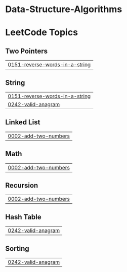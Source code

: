 # Data-Structure-Algorithms
<!---LeetCode Topics Start-->
# LeetCode Topics
## Two Pointers
|  |
| ------- |
| [0151-reverse-words-in-a-string](https://github.com/Abdul5786/Data-Structure-Algorithms/tree/master/0151-reverse-words-in-a-string) |
## String
|  |
| ------- |
| [0151-reverse-words-in-a-string](https://github.com/Abdul5786/Data-Structure-Algorithms/tree/master/0151-reverse-words-in-a-string) |
| [0242-valid-anagram](https://github.com/Abdul5786/Data-Structure-Algorithms/tree/master/0242-valid-anagram) |
## Linked List
|  |
| ------- |
| [0002-add-two-numbers](https://github.com/Abdul5786/Data-Structure-Algorithms/tree/master/0002-add-two-numbers) |
## Math
|  |
| ------- |
| [0002-add-two-numbers](https://github.com/Abdul5786/Data-Structure-Algorithms/tree/master/0002-add-two-numbers) |
## Recursion
|  |
| ------- |
| [0002-add-two-numbers](https://github.com/Abdul5786/Data-Structure-Algorithms/tree/master/0002-add-two-numbers) |
## Hash Table
|  |
| ------- |
| [0242-valid-anagram](https://github.com/Abdul5786/Data-Structure-Algorithms/tree/master/0242-valid-anagram) |
## Sorting
|  |
| ------- |
| [0242-valid-anagram](https://github.com/Abdul5786/Data-Structure-Algorithms/tree/master/0242-valid-anagram) |
<!---LeetCode Topics End-->